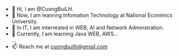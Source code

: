 - 👋 Hi, I am @CuongBuiLH.
- 👀 Now, I am leanring Infomation Technology at National Econimics University. <br>
- 🌱 In IT, I am interrested in WEB, AI and Network Adminstration.
- 💞️ Currently, I am learning Java WEB, AWS... <br>
...<br>
- 📫 Reach me at cuongbuilh@gmail.com




<!---
cuongbuilh/cuongbuilh is a ✨ special ✨ repository because its `README.md` (this file) appears on your GitHub profile.
You can click the Preview link to take a look at your changes.
--->

